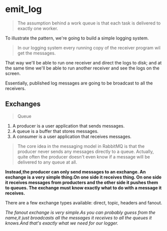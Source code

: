 # emit_log
> The assumption behind a work queue is that each task is delivered to exactly one worker.

To illustrate the pattern, we're going to build a simple logging system.
> In our logging system every running copy of the receiver program wil get the messages.

That way we'll be able to run one receiver and direct the logs to disk; 
and at the same time we'll be able to run another receiver and see the logs on the screen.
 
Essentially, published log messages are going to be broadcast to all the receivers.

## Exchanges

> Queue
1. A producer is a user application that sends messages.
2. A queue is a buffer that stores messages.
3. A consumer is a user application that receives messages.

> The core idea in the messaging model in RabbitMQ is that the producer never sends any messages directly to a queue.
Actually, quite often the producer doesn't even know if a message will be delivered to any queue at all.

**Instead,the producer can only send messages to an exchange.
An exchange is a very simple thing.On one side it receives thing.
On one side it receives messages from producters and the other side it pushes them to queues.
The exchange must know exactly what to do with a message it receives.**


There are a few exchange types available: direct, topic, headers and fanout.

*The fanout exchange is very simple.As you can probably guess from the name,it just broadcasts 
all the messages it receives to all the queues it knows.And that's exactly what we need for our logger.*

